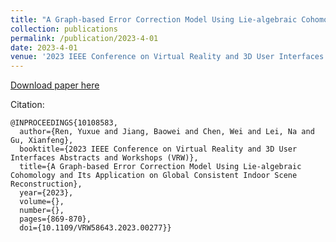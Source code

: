 ```yaml
---
title: "A Graph-based Error Correction Model Using Lie-algebraic Cohomology and Its Application on Global Consistent Indoor Scene Reconstruction"
collection: publications
permalink: /publication/2023-4-01
date: 2023-4-01
venue: '2023 IEEE Conference on Virtual Reality and 3D User Interfaces Abstracts and Workshops (VRW)'
---
```


[Download paper here](https://ieeexplore.ieee.org/abstract/document/10108583)

Citation:

    @INPROCEEDINGS{10108583,
      author={Ren, Yuxue and Jiang, Baowei and Chen, Wei and Lei, Na and Gu, Xianfeng},
      booktitle={2023 IEEE Conference on Virtual Reality and 3D User Interfaces Abstracts and Workshops (VRW)}, 
      title={A Graph-based Error Correction Model Using Lie-algebraic Cohomology and Its Application on Global Consistent Indoor Scene Reconstruction}, 
      year={2023},
      volume={},
      number={},
      pages={869-870},
      doi={10.1109/VRW58643.2023.00277}}
        

